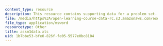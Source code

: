 ```yaml
---
content_type: resource
description: This resource contains supporting data for a problem set.
file: /media/https%3A/open-learning-course-data-rc.s3.amazonaws.com/esd-260j-logistics-systems-fall-2006/1b7bbe53bfe0826ffe055577e0bc8104_assn1data.xls
file_type: application/msword
resourcetype: Other
title: assn1data.xls
uid: 1b7bbe53-bfe0-826f-fe05-5577e0bc8104
---
```

